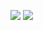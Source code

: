 [![](https://images.microbadger.com/badges/image/kz85/spark-docker.svg)](https://microbadger.com/images/kz85/spark-docker "Get your own image badge on microbadger.com") [![](https://images.microbadger.com/badges/version/kz85/spark-docker.svg)](https://microbadger.com/images/kz85/spark-docker "Get your own version badge on microbadger.com")